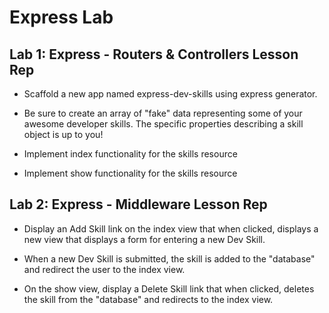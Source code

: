 # Express Lab
## Lab 1: Express - Routers & Controllers Lesson Rep
- Scaffold a new app named express-dev-skills using express generator.

- Be sure to create an array of "fake" data representing some of your awesome developer skills. The specific properties describing a skill object is up to you!

- Implement index functionality for the skills resource

- Implement show functionality for the skills resource
## Lab 2: Express - Middleware Lesson Rep
- Display an Add Skill link on the index view that when clicked, displays a new view that displays a form for entering a new Dev Skill.

- When a new Dev Skill is submitted, the skill is added to the "database" and redirect the user to the index view.

- On the show view, display a Delete Skill link that when clicked, deletes the skill from the "database" and redirects to the index view.
